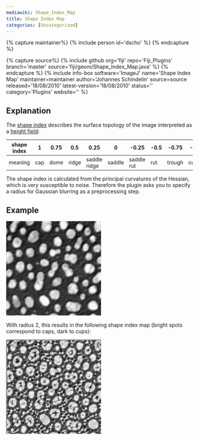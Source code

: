 ```yaml
---
mediawiki: Shape_Index_Map
title: Shape Index Map
categories: [Uncategorized]
---
```



{% capture maintainer%}
{% include person id='dscho' %}
{% endcapture %}

{% capture source%}
{% include github org='fiji' repo='Fiji_Plugins' branch='master' source='fiji/geom/Shape_Index_Map.java' %}
{% endcapture %}
{% include info-box software='ImageJ' name='Shape Index Map' maintainer=maintainer author='Johannes Schindelin' source=source released='18/08/2010' latest-version='18/08/2010' status='' category='Plugins' website='' %}

## Explanation

The [shape index](http://journals.cambridge.org/action/displayAbstract?fromPage=online&aid=6820324) describes the surface topology of the image interpreted as a [height field](/plugins/3d-surface-plot):

| shape index | 1   | 0.75 | 0.5   | 0.25         | 0      | -0.25      | -0.5 | -0.75  | -1  |
|-------------|-----|------|-------|--------------|--------|------------|------|--------|-----|
| meaning     | cap | dome | ridge | saddle ridge | saddle | saddle rut | rut  | trough | cup |

The shape index is calculated from the principal curvatures of the Hessian, which is very susceptible to noise. Therefore the plugin asks you to specify a radius for Gaussian blurring as a preprocessing step.

## Example

![](/media/plugins/shape-index-orig.jpg)

With radius 2, this results in the following shape index map (bright spots correspond to caps, dark to cups):

![](/media/plugins/shape-index-map.jpg)


